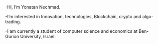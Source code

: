 -Hi, I’m Yonatan Nechmad.

-I’m interested in Innovation, technologies, Blockchain, crypto and algo-trading.

-I am currently a student of computer science and economics at Ben-Gurion University, Israel.

